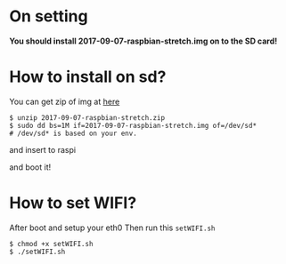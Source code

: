 # On setting

**You should install 2017-09-07-raspbian-stretch.img on to the SD card!**

# How to install on sd?

You can get zip of img at [here](https://downloads.raspberrypi.org/raspbian/images/raspbian-2017-09-08/)
```language=shell
$ unzip 2017-09-07-raspbian-stretch.zip
$ sudo dd bs=1M if=2017-09-07-raspbian-stretch.img of=/dev/sd*
# /dev/sd* is based on your env.
```

and insert to raspi

and boot it!

# How to set WIFI?

After boot and setup your eth0
Then run this `setWIFI.sh`

```language=shell
$ chmod +x setWIFI.sh
$ ./setWIFI.sh
```
